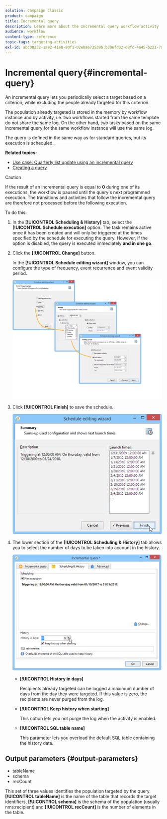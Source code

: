 ```yaml
---
solution: Campaign Classic
product: campaign
title: Incremental query
description: Learn more about the Incremental query workflow activity
audience: workflow
content-type: reference
topic-tags: targeting-activities
exl-id: abc08232-1a92-41e8-90f1-02e0a673539b,b306fd32-68fc-4a45-b221-7a93f31a4d7e
---
```

# Incremental query{#incremental-query}

An incremental query lets you periodically select a target based on a criterion, while excluding the people already targeted for this criterion.

The population already targeted is stored in the memory by workflow instance and by activity, i.e. two workflows started from the same template do not share the same log. On the other hand, two tasks based on the same incremental query for the same workflow instance will use the same log.

The query is defined in the same way as for standard queries, but its execution is scheduled.

**Related topics:**

* [Use case: Quarterly list update using an incremental query](../../workflow/using/quarterly-list-update.md)
* [Creating a query](../../workflow/using/query.md#creating-a-query)

>[!CAUTION]
>
>If the result of an incremental query is equal to **0** during one of its executions, the workflow is paused until the query's next programmed execution. The transitions and activities that follow the incremental query are therefore not processed before the following execution.

To do this:

1. In the **[!UICONTROL Scheduling & History]** tab, select the **[!UICONTROL Schedule execution]** option. The task remains active once it has been created and will only be triggered at the times specified by the schedule for executing the query. However, if the option is disabled, the query is executed immediately **and in one go**.
1. Click the **[!UICONTROL Change]** button.

   In the **[!UICONTROL Schedule editing wizard]** window, you can configure the type of frequency, event recurrence and event validity period.

   ![](assets/s_user_segmentation_wizard_11.png)

1. Click **[!UICONTROL Finish]** to save the schedule.

   ![](assets/s_user_segmentation_wizard_valid.png)

1. The lower section of the **[!UICONTROL Scheduling & History]** tab allows you to select the number of days to be taken into account in the history.

   ![](assets/edit_request_inc.png)

    * **[!UICONTROL History in days]**

      Recipients already targeted can be logged a maximum number of days from the day they were targeted. If this value is zero, the recipients are never purged from the log.
    
    * **[!UICONTROL Keep history when starting]**

      This option lets you not purge the log when the activity is enabled.
    
    * **[!UICONTROL SQL table name]**

      This parameter lets you overload the default SQL table containing the history data.

## Output parameters {#output-parameters}

* tableName
* schema
* recCount

This set of three values identifies the population targeted by the query. **[!UICONTROL tableName]** is the name of the table that records the target identifiers, **[!UICONTROL schema]** is the schema of the population (usually nms:recipient) and **[!UICONTROL recCount]** is the number of elements in the table.
